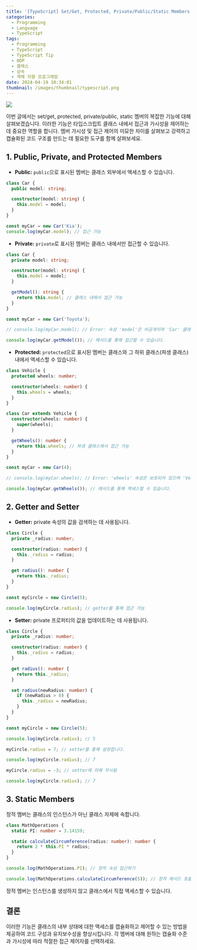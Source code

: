 ```yaml
---
title: '[TypeScript] Set/Get, Protected, Private/Public/Static Members'
categories:
  - Programming
  - Language
  - TypeScript
tags:
  - Programming
  - TypeScript
  - TypeScript Tip
  - OOP
  - 클래스
  - 상속
  - 객체 지향 프로그래밍
date: 2024-04-19 10:34:01
thumbnail: /images/thumbnail/typescript.png
---
```


![](/images/header/typescript-17.png)

이번 글에서는 set/get, protected, private/public, static 멤버의 복잡한 기능에 대해 살펴보겠습니다. 이러한 기능은 타입스크립트 클래스 내에서 접근과 가시성을 제어하는 데 중요한 역할을 합니다. 멤버 가시성 및 접근 제어의 미묘한 차이를 살펴보고 강력하고 캡슐화된 코드 구조를 만드는 데 필요한 도구를 함께 살펴보세요.

## 1. Public, Private, and Protected Members

- **Public:** `public`으로 표시된 멤버는 클래스 외부에서 액세스할 수 있습니다.

```ts
class Car {
  public model: string;

  constructor(model: string) {
    this.model = model;
  }
}

const myCar = new Car('Kia');
console.log(myCar.model); // 접근 가능
```

- **Private:** `private`로 표시된 멤버는 클래스 내에서만 접근할 수 있습니다.

```ts
class Car {
  private model: string;

  constructor(model: string) {
    this.model = model;
  }

  getModel(): string {
    return this.model; // 클래스 내에서 접근 가능
  }
}

const myCar = new Car('Toyota');

// console.log(myCar.model); // Error: 속성 'model'은 비공개이며 'Car' 클래스 내에서만 액세스할 수 있습니다.

console.log(myCar.getModel()); // 메서드를 통해 접근할 수 있습니다.
```

- **Protected:** `protected`으로 표시된 멤버는 클래스와 그 하위 클래스(파생 클래스) 내에서 액세스할 수 있습니다.

```ts
class Vehicle {
  protected wheels: number;

  constructor(wheels: number) {
    this.wheels = wheels;
  }
}

class Car extends Vehicle {
  constructor(wheels: number) {
    super(wheels);
  }

  getWheels(): number {
    return this.wheels; // 파생 클래스에서 접근 가능
  }
}

const myCar = new Car(4);

// console.log(myCar.wheels); // Error: 'wheels' 속성은 보호되어 있으며 'Vehicle' 클래스와 그 하위 클래스 내에서만 접근할 수 있습니다.

console.log(myCar.getWheels()); // 메서드를 통해 액세스할 수 있습니다.
```

## 2. Getter and Setter

- **Getter:** private 속성의 값을 검색하는 데 사용됩니다.

```ts
class Circle {
  private _radius: number;

  constructor(radius: number) {
    this._radius = radius;
  }

  get radius(): number {
    return this._radius;
  }
}

const myCircle = new Circle(5);

console.log(myCircle.radius); // getter를 통해 접근 가능
```

- **Setter:** private 프로퍼티의 값을 업데이트하는 데 사용됩니다.

```ts
class Circle {
  private _radius: number;

  constructor(radius: number) {
    this._radius = radius;
  }

  get radius(): number {
    return this._radius;
  }

  set radius(newRadius: number) {
    if (newRadius > 0) {
      this._radius = newRadius;
    }
  }
}

const myCircle = new Circle(5);

console.log(myCircle.radius); // 5

myCircle.radius = 7; // setter를 통해 설정합니다.

console.log(myCircle.radius); // 7

myCircle.radius = -3; // setter에 의해 무시됨

console.log(myCircle.radius); // 7
```

## 3. Static Members

정적 멤버는 클래스의 인스턴스가 아닌 클래스 자체에 속합니다.

```ts
class MathOperations {
  static PI: number = 3.14159;

  static calculateCircumference(radius: number): number {
    return 2 * this.PI * radius;
  }
}

console.log(MathOperations.PI); // 정적 속성 접근하기

console.log(MathOperations.calculateCircumference(5)); // 정적 메서드 호출하기
```

정적 멤버는 인스턴스를 생성하지 않고 클래스에서 직접 액세스할 수 있습니다.

## 결론

이러한 기능은 클래스의 내부 상태에 대한 액세스를 캡슐화하고 제어할 수 있는 방법을 제공하여 코드 구성과 유지보수성을 향상시킵니다. 각 멤버에 대해 원하는 캡슐화 수준과 가시성에 따라 적절한 접근 제어자를 선택하세요.
